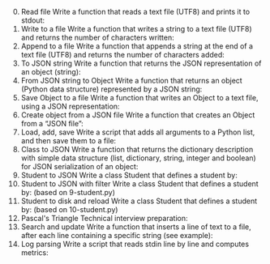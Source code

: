 0. Read file
Write a function that reads a text file (UTF8) and prints it to stdout:
1. Write to a file
Write a function that writes a string to a text file (UTF8) and returns the number of characters written:
2. Append to a file
Write a function that appends a string at the end of a text file (UTF8) and returns the number of characters added:
3. To JSON string
Write a function that returns the JSON representation of an object (string):
4. From JSON string to Object
Write a function that returns an object (Python data structure) represented by a JSON string:
5. Save Object to a file
Write a function that writes an Object to a text file, using a JSON representation:
6. Create object from a JSON file
Write a function that creates an Object from a “JSON file”:
7. Load, add, save
Write a script that adds all arguments to a Python list, and then save them to a file:
8. Class to JSON
Write a function that returns the dictionary description with simple data structure (list, dictionary, string, integer and boolean) for JSON serialization of an object:
9. Student to JSON
Write a class Student that defines a student by:
10. Student to JSON with filter
Write a class Student that defines a student by: (based on 9-student.py)
11. Student to disk and reload
Write a class Student that defines a student by: (based on 10-student.py)
12. Pascal's Triangle
Technical interview preparation:
13. Search and update
Write a function that inserts a line of text to a file, after each line containing a specific string (see example):
14. Log parsing
Write a script that reads stdin line by line and computes metrics:
